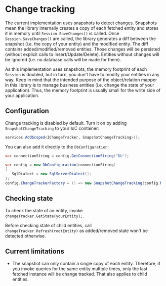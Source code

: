 Change tracking
===============

The current implementation uses snapshots to detect changes. Snapshots mean the library internally creates a copy of each fetched entity and stores it in memory until `Session.SaveChanges()` is called. Once `Session.SaveChanges()`  are called, the library generates a diff between the snapshot (i.e. the copy of your entity) and the modified entity. The diff contains added/modified/removed entities. Those changes will be persisted (without explicit calls to Insert/Update/Delete). Entities without changes will be ignored (i.e. no database calls will be made for them).

As this implementation uses snapshots, the memory footprint of each `Session` is doubled, but in turn, you don't have to modify your entities in any way. Keep in mind that the intended purpose of the object/relation mapper in this library is to manage business entities (i.e. change the state of your application). Thus, the memory footprint is usually small for the write side of your application.

 ## Configuration

 Change tracking is disabled by default. Turn it on by adding `SnapshotChangeTracking` to your IoC container:

 ```csharp
 services.AddScoped<IChangeTracker, SnapshotChangeTracking>();
 ```

 You can also add it directly to the `DbConfiguration`:

 ```csharp
 var connectionString = config.GetConnectionString("Db");

 var config = new DbConfiguration(connectionString)
 {
    SqlDialect = new SqlServerDialect();
 };
config.ChangeTrackerFactory = () => new SnapshotChangeTracking(config.MappingRegistry);
 ```
 

 ## Checking state

To check the state of an entity, invoke `changeTracker.GetState(yourEntity);`. 

Before checking state of child entities, call `changeTracker.Refresh(rootEntity)` as added/removed state won't be detected otherwise.

 ## Current limitations

 * The snapshot can only contain a single copy of each entity. Therefore, if you invoke queries for the same entity multiple times, only the last fetched instance will be change tracked. That also applies to child entities. 